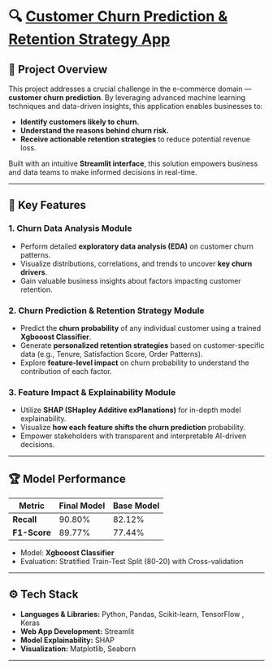 # 🔍 [Customer Churn Prediction & Retention Strategy App](https://ecom-churn.streamlit.app/)

## 📌 Project Overview

This project addresses a crucial challenge in the e-commerce domain — **customer churn prediction**. By leveraging advanced machine learning techniques and data-driven insights, this application enables businesses to:

- **Identify customers likely to churn.**
- **Understand the reasons behind churn risk.**
- **Receive actionable retention strategies** to reduce potential revenue loss.

Built with an intuitive **Streamlit interface**, this solution empowers business and data teams to make informed decisions in real-time.

---

## 🚀 Key Features

### 1. Churn Data Analysis Module
- Perform detailed **exploratory data analysis (EDA)** on customer churn patterns.
- Visualize distributions, correlations, and trends to uncover **key churn drivers**.
- Gain valuable business insights about factors impacting customer retention.

### 2. Churn Prediction & Retention Strategy Module
- Predict the **churn probability** of any individual customer using a trained **Xgbooost Classifier**.
- Generate **personalized retention strategies** based on customer-specific data (e.g., Tenure, Satisfaction Score, Order Patterns).
- Explore **feature-level impact** on churn probability to understand the contribution of each factor.

### 3. Feature Impact & Explainability Module
- Utilize **SHAP (SHapley Additive exPlanations)** for in-depth model explainability.
- Visualize **how each feature shifts the churn prediction** probability.
- Empower stakeholders with transparent and interpretable AI-driven decisions.

---

## 🏆 Model Performance

| Metric         | Final Model | Base Model |
|---------------|------------|------------|
| **Recall**    | 90.80%     | 82.12%     |
| **F1-Score**  | 89.77%     | 77.44%     |

- Model: **Xgbooost Classifier**
- Evaluation: Stratified Train-Test Split (80-20) with Cross-validation

---

## ⚙️ Tech Stack

- **Languages & Libraries:** Python, Pandas, Scikit-learn, TensorFlow , Keras
- **Web App Development:** Streamlit
- **Model Explainability:** SHAP
- **Visualization:** Matplotlib, Seaborn

---


